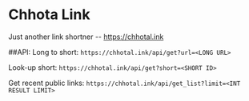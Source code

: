# Chhota Link

Just another link shortner -- https://chhotal.ink

##API:
Long to short:
```https://chhotal.ink/api/get?url=<LONG URL>```

Look-up short:
```https://chhotal.ink/api/get?short=<SHORT ID>```

Get recent public links:
```https://chhotal.ink/api/get_list?limit=<INT RESULT LIMIT>```
